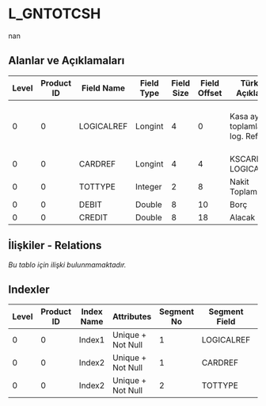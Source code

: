 # L_GNTOTCSH

nan

## Alanlar ve Açıklamaları

| Level | Product ID | Field Name | Field Type | Field Size | Field Offset | Türkçe Açıklama | Expression |
| ----- | ---------- | ---------- | ---------- | ---------- | ------------ | --------------- | ---------- |
| 0 | 0 | LOGICALREF | Longint | 4 | 0 | Kasa aylık toplamları log. Ref. | Safe Deposit Monthly Totals Logical Reference |
| 0 | 0 | CARDREF | Longint | 4 | 4 | KSCARD LOGICALREF | KSCARD LOGICALREF |
| 0 | 0 | TOTTYPE | Integer | 2 | 8 | Nakit Toplam Türü | Cash Total Type |
| 0 | 0 | DEBIT | Double | 8 | 10 | Borç | Debit |
| 0 | 0 | CREDIT | Double | 8 | 18 | Alacak | Credit |

## İlişkiler - Relations

*Bu tablo için ilişki bulunmamaktadır.*

## Indexler

| Level | Product ID | Index Name | Attributes | Segment No | Segment Field | Sense |
| ----- | ---------- | ---------- | ---------- | ---------- | ------------- | ----- |
| 0 | 0 | Index1 | Unique + Not Null | 1 | LOGICALREF | Ascending |
| 0 | 0 | Index2 | Unique + Not Null | 1 | CARDREF | Ascending |
| 0 | 0 | Index2 | Unique + Not Null | 2 | TOTTYPE | Ascending |
